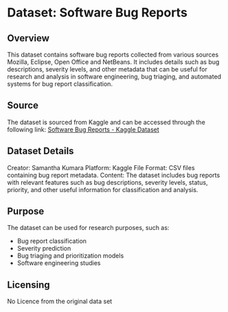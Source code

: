 # Dataset: Software Bug Reports
## Overview
This dataset contains software bug reports collected from various sources Mozilla, Eclipse, Open Office and NetBeans. It includes details such as bug descriptions, severity levels, and other metadata that can be useful for research and analysis in software engineering, bug triaging, and automated systems for bug report classification.

## Source
The dataset is sourced from Kaggle and can be accessed through the following link: [Software Bug Reports - Kaggle Dataset](https://www.kaggle.com/datasets/samanthakumara/software-bug-reports)

## Dataset Details
Creator: Samantha Kumara
Platform: Kaggle
File Format: CSV files containing bug report metadata.
Content: The dataset includes bug reports with relevant features such as bug descriptions, severity levels, status, priority, and other useful information for classification and analysis.
## Purpose
The dataset can be used for research purposes, such as:

- Bug report classification
- Severity prediction
- Bug triaging and prioritization models
- Software engineering studies
## Licensing
No Licence from the original data set